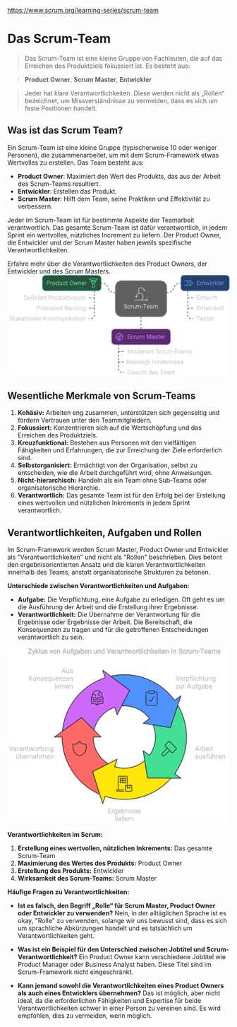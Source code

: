 https://www.scrum.org/learning-series/scrum-team

# Das Scrum-Team
> Das Scrum-Team ist eine kleine Gruppe von Fachleuten, die auf das Erreichen des Produktziels fokussiert ist. Es besteht aus:

>**Product Owner**, **Scrum Master**, **Entwickler**

> Jeder hat klare Verantwortlichkeiten. Diese werden nicht als „Rollen“ bezeichnet, um Missverständnisse zu vermeiden, dass es sich um feste Positionen handelt.

## Was ist das Scrum Team?

Ein Scrum-Team ist eine kleine Gruppe (typischerweise 10 oder weniger Personen), die zusammenarbeitet, um mit dem Scrum-Framework etwas Wertvolles zu erstellen. Das Team besteht aus:

- **Product Owner**: Maximiert den Wert des Produkts, das aus der Arbeit des Scrum-Teams resultiert.
- **Entwickler**: Erstellen das Produkt.
- **Scrum Master**: Hilft dem Team, seine Praktiken und Effektivität zu verbessern.

Jeder im Scrum-Team ist für bestimmte Aspekte der Teamarbeit verantwortlich. Das gesamte Scrum-Team ist dafür verantwortlich, in jedem Sprint ein wertvolles, nützliches Increment zu liefern. Der Product Owner, die Entwickler und der Scrum Master haben jeweils spezifische Verantwortlichkeiten.

Erfahre mehr über die Verantwortlichkeiten des Product Owners, der Entwickler und des Scrum Masters.
![Scrum-Team](/files/scrum-team-10.svg)

## **Wesentliche Merkmale von Scrum-Teams**

1. **Kohäsiv:** Arbeiten eng zusammen, unterstützen sich gegenseitig und fördern Vertrauen unter den Teammitgliedern.
2. **Fokussiert:** Konzentrieren sich auf die Wertschöpfung und das Erreichen des Produktziels.
3. **Kreuzfunktional:** Bestehen aus Personen mit den vielfältigen Fähigkeiten und Erfahrungen, die zur Erreichung der Ziele erforderlich sind.
4. **Selbstorganisiert:** Ermächtigt von der Organisation, selbst zu entscheiden, wie die Arbeit durchgeführt wird, ohne Anweisungen.
5. **Nicht-hierarchisch:** Handeln als ein Team ohne Sub-Teams oder organisatorische Hierarchie.
6. **Verantwortlich:** Das gesamte Team ist für den Erfolg bei der Erstellung eines wertvollen und nützlichen Inkrements in jedem Sprint verantwortlich.

## **Verantwortlichkeiten, Aufgaben und Rollen**

Im Scrum-Framework werden Scrum Master, Product Owner und Entwickler als "Verantwortlichkeiten" und nicht als "Rollen" beschrieben. Dies betont den ergebnisorientierten Ansatz und die klaren Verantwortlichkeiten innerhalb des Teams, anstatt organisatorische Strukturen zu betonen.

**Unterschiede zwischen Verantwortlichkeiten und Aufgaben:**

- **Aufgabe:** Die Verpflichtung, eine Aufgabe zu erledigen. Oft geht es um die Ausführung der Arbeit und die Erstellung ihrer Ergebnisse.
- **Verantwortlichkeit:** Die Übernahme der Verantwortung für die Ergebnisse oder Ergebnisse der Arbeit. Die Bereitschaft, die Konsequenzen zu tragen und für die getroffenen Entscheidungen verantwortlich zu sein.

![Aufagen](/files/scrum-team-20.svg)

**Verantwortlichkeiten im Scrum:**

1. **Erstellung eines wertvollen, nützlichen Inkrements:** Das gesamte Scrum-Team
2. **Maximierung des Wertes des Produkts:** Product Owner
3. **Erstellung des Produkts:** Entwickler
4. **Wirksamkeit des Scrum-Teams:** Scrum Master

**Häufige Fragen zu Verantwortlichkeiten:**

- **Ist es falsch, den Begriff „Rolle“ für Scrum Master, Product Owner oder Entwickler zu verwenden?**
  Nein, in der alltäglichen Sprache ist es okay, "Rolle" zu verwenden, solange wir uns bewusst sind, dass es sich um sprachliche Abkürzungen handelt und es tatsächlich um Verantwortlichkeiten geht.

- **Was ist ein Beispiel für den Unterschied zwischen Jobtitel und Scrum-Verantwortlichkeit?**
  Ein Product Owner kann verschiedene Jobtitel wie Product Manager oder Business Analyst haben. Diese Titel sind im Scrum-Framework nicht eingeschränkt.

- **Kann jemand sowohl die Verantwortlichkeiten eines Product Owners als auch eines Entwicklers übernehmen?**
  Das ist möglich, aber nicht ideal, da die erforderlichen Fähigkeiten und Expertise für beide Verantwortlichkeiten schwer in einer Person zu vereinen sind. Es wird empfohlen, dies zu vermeiden, wenn möglich.